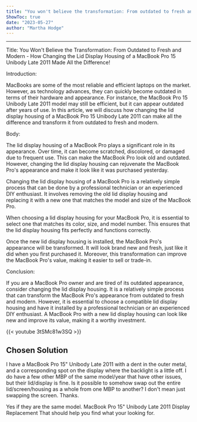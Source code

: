 ```yaml
---
title: "You won't believe the transformation: From outdated to fresh and modern - How changing the lid display housing of a Macbook Pro 15 Unibody Late 2011 made all the difference!"
ShowToc: true 
date: "2023-05-27"
author: "Martha Hodge"
---
```

*****
Title: You Won't Believe the Transformation: From Outdated to Fresh and Modern - How Changing the Lid Display Housing of a MacBook Pro 15 Unibody Late 2011 Made All the Difference!

Introduction:

MacBooks are some of the most reliable and efficient laptops on the market. However, as technology advances, they can quickly become outdated in terms of their hardware and appearance. For instance, the MacBook Pro 15 Unibody Late 2011 model may still be efficient, but it can appear outdated after years of use. In this article, we will discuss how changing the lid display housing of a MacBook Pro 15 Unibody Late 2011 can make all the difference and transform it from outdated to fresh and modern.

Body:

The lid display housing of a MacBook Pro plays a significant role in its appearance. Over time, it can become scratched, discolored, or damaged due to frequent use. This can make the MacBook Pro look old and outdated. However, changing the lid display housing can rejuvenate the MacBook Pro's appearance and make it look like it was purchased yesterday.

Changing the lid display housing of a MacBook Pro is a relatively simple process that can be done by a professional technician or an experienced DIY enthusiast. It involves removing the old lid display housing and replacing it with a new one that matches the model and size of the MacBook Pro.

When choosing a lid display housing for your MacBook Pro, it is essential to select one that matches its color, size, and model number. This ensures that the lid display housing fits perfectly and functions correctly.

Once the new lid display housing is installed, the MacBook Pro's appearance will be transformed. It will look brand new and fresh, just like it did when you first purchased it. Moreover, this transformation can improve the MacBook Pro's value, making it easier to sell or trade-in.

Conclusion:

If you are a MacBook Pro owner and are tired of its outdated appearance, consider changing the lid display housing. It is a relatively simple process that can transform the MacBook Pro's appearance from outdated to fresh and modern. However, it is essential to choose a compatible lid display housing and have it installed by a professional technician or an experienced DIY enthusiast. A MacBook Pro with a new lid display housing can look like new and improve its value, making it a worthy investment.

{{< youtube 3tSMc81w3SQ >}} 



## Chosen Solution
 I have a MacBook Pro 15" Unibody Late 2011 with a dent in the outer metal, and a corresponding spot on the display where the backlight is a little off.  I do have a few other MBP of the same model/year that have other issues, but their lid/display is fine.  Is it possible to somehow swap out the entire lid/screen/housing as a whole from one MBP to another?  I don't mean just swapping the screen.  Thanks.

 Yes if they are the same model. MacBook Pro 15" Unibody Late 2011 Display Replacement That should help you find what your looking for.




